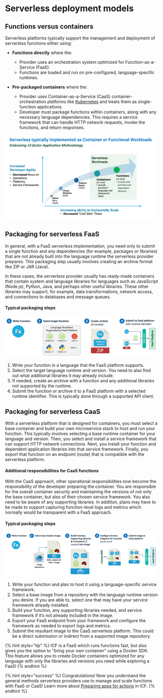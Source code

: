 <!--
#
# Licensed to the Apache Software Foundation (ASF) under one or more
# contributor license agreements.  See the NOTICE file distributed with
# this work for additional information regarding copyright ownership.
# The ASF licenses this file to You under the Apache License, Version 2.0
# (the "License"); you may not use this file except in compliance with
# the License.  You may obtain a copy of the License at
#
#     http://www.apache.org/licenses/LICENSE-2.0
#
# Unless required by applicable law or agreed to in writing, software
# distributed under the License is distributed on an "AS IS" BASIS,
# WITHOUT WARRANTIES OR CONDITIONS OF ANY KIND, either express or implied.
# See the License for the specific language governing permissions and
# limitations under the License.
#
-->

# Serverless deployment models

## Functions versus containers

Serverless platforms typically support the management and deployment of serverless functions either using:

- **Functions directly** where the:
  - Provider uses an orchestration system optimized for Function-as-a-Service (FaaS).
  - Functions are loaded and run on pre-configured, language-specific runtimes.

- **Pre-packaged containers** where the:
  - Provider uses Container-as-a-Service (CaaS) container-orchestration platforms like [Kubernetes](https://kubernetes.io/) and treats them as single-function applications.
  - Developer must package functions within containers, along with any necessary language dependencies. This requires a service framework that can handle HTTP network requests, invoke the functions, and return responses.

![Serverless workloads can be functions or functions packaged in containers](images/101-ex0-serverless-workloads.png)

## Packaging for serverless FaaS

In general, with a FaaS serverless implementation, you need only to submit a single function and any dependencies (for example, packages or libraries) that are not already built into the language runtime the serverless provider prepares. This packaging step usually involves creating an archive format like ZIP or JAR (Java).

In these cases, the serverless provider usually has ready-made containers that contain system and language libraries for languages such as JavaScript (Node.js), Python, Java, and perhaps other useful libraries. These other libraries may support, for example, data transformations, network access, and connections to databases and message queues.

#### Typical packaging steps

![Packaging functions for a FaaS platform](images/101-ex0-package-for-faas.png)

1. Write your function in a language that the FaaS platform supports.
2. Select the target language runtime and version. You need to also find out what additional libraries it may already include.
3. If needed, create an archive with a function and any additional libraries not supported by the runtime.
4. Submit the function or archive it to a FaaS platform with a selected runtime identifier. This is typically done through a supported API client.

## Packaging for serverless CaaS

With a serverless platform that is designed for containers, you must select a base container and build your own microservice stack to host and run your function. This typically involves selecting a base runtime container for your language and version. Then, you select and install a service framework that can support HTTP network connections. Next, you install your function and dependent application libraries into that service framework. Finally, you export that function on an endpoint (route) that is compatible with the serverless platform.

#### Additional responsibilities for CaaS functions

With the CaaS approach, other operational responsibilities now become the responsibility of the developer preparing the container. You are responsible for the overall container security and maintaining the versions of not only the base container, but also of their chosen service framework. You also need to be aware of any supporting libraries. In addition, plans may have to be made to support capturing function-level logs and metrics which normally would be transparent with a FaaS approach.

#### Typical packaging steps

![Packaging functions for a CaaS platform](images/101-ex0-package-for-caas.png)

1. Write your function and plan to host it using a language-specific service framework.
2. Select a base image from a repository with the language runtime version you desire. If you are able to, select one that may have your service framework already installed.
3. Build your function, any supporting libraries needed, and service framework if it’s not already included in the image.
4. Export your FaaS endpoint from your framework and configure the framework as needed to export logs and metrics.
5. Submit the resultant image to the CaaS serverless platform. This could be a direct submission or indirect from a supported image repository.

{% hint style="tip" %}
ICF is a FaaS which runs functions fast, but also gives you the option to "bring your own container" using a Docker SDK. This feature allows you to create Docker containers optimized for any language with only the libraries and versions you need while exploring a FaaS!
{% endhint %}

{% hint style="success" %}
Congratulations! Now you understand the general methods serverless providers use to manage and scale functions with FaaS or CaaS! Learn more about [Preparing apps for actions](https://cloud.ibm.com/docs/openwhisk?topic=cloud-functions-prep) in ICF.
{% endhint %}

